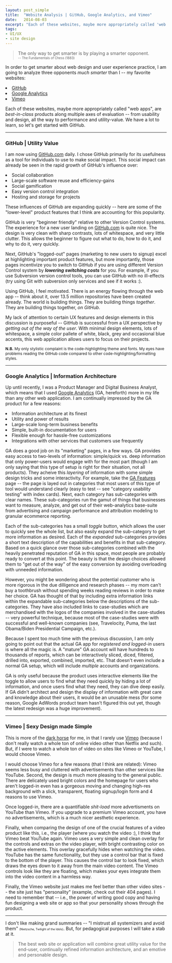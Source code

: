 ```yaml
---
layout: post_simple
title:  "Website Analysis | GitHub, Google Analytics, and Vimeo"
date:   2014-08-03
excerpt: "Each of these websites, maybe more appropriately called 'web apps', are best-in-class products along multiple axes of evaluation -- from usability and design, all the way to performance and utility-value. In this post, I discuss the good and bad ..."
tags:
- UI/UX
- site design
---
```


<blockquote>The only way to get smarter is by playing a smarter opponent.<br />
    <span style="font-size: 10px;">-- The Fundamentals of Chess (1883)</span>
</blockquote>

In order to get smarter about web design and user experience practice, I am going to analyze three opponents <em>much smarter</em> than I -- my favorite websites:
<li><a href="http://github.com">GitHub</a></li>
<li><a href="http://google.com/analytics">Google Analytics</a></li>
<li><a href="http://vimeo.com">Vimeo</a></li>


Each of these websites, maybe more appropriately called "web apps", are <em>best-in-class</em> products along multiple axes of evaluation -- from usability and design, all the way to performance and utility-value. We have a lot to learn, so let's get started with GitHub.

<hr />
<h3>GitHub | Utility Value</h3>

I am now using <a href="http://github.com">GitHub.com</a> daily. I chose GitHub primarily for its usefulness as a tool for individuals to use to make social impact. This social impact can already be seen in the rapid growth of GitHub's influence over:
<li>Social collaboration</li>
<li>Large-scale software reuse and efficiency-gains</li>
<li>Social gamification</li>
<li>Easy version control integration</li>
<li>Hosting and storage for projects</li>


These influences of GitHub are expanding quickly -- here are some of the "lower-level" product features that I think are accounting for this popularity.


GitHub is very "beginner friendly" relative to other Version Control systems. The experience for a new user landing on <a href="http://github.com">GitHub.com</a> is quite nice. The design is very clean with sharp contrasts, lots of whitespace, and very little clutter. This allows the beginner to figure out what to do, how to do it, and why to do it, very quickly.


Next, GitHub's "logged-out" pages (marketing to new users to signup) excel at highlighting important product features, but more importantly, those pages incentivize you to switch to GitHub if you are using different Version Control system by <em><strong>lowering switching costs</strong></em> for you. For example, if you use Subversion version control tools, you can use GitHub with no ill-effects (try using Git with subversion only services and see if it works :).


Using GitHub, I feel motivated. There is an energy flowing through the web app -- think about it, over 13.5 million repositories have been created already. The world is building things. They are building things <em>together</em>. They are building things together, <em>on GitHub</em>.


My lack of attention to certain UX features and design elements in this discussion is purposeful -- GitHub is successful from a UX perspective by <em>getting out of the way of the user</em>. With minimal design elements, lots of whitespace, a simple color pallete of white, black, grey and occasional blue accents, this web application allows users to focus on their projects.

<p style="font-size: 9pt;">
    <strong>N.B.</strong>
    My only stylistic complaint is the code-highlighting theme and fonts. My eyes have problems reading the GitHub code compared to other code-highlighting/formatting styles.
</p>
<hr />
<h3>Google Analytics | Information Architecture</h3>

Up until recently, I was a Product Manager and Digital Business Analyst, which means that I used <a href="http://google.com/analytics">Google Analytics</a> (GA, hereforth) more in my life than any other web application. I am continually impressed by the GA product for a few reasons:
<li>Information architecture at its finest</li>
<li>Utility and power of results</li>
<li>Large-scale long-term business benefits</li>
<li>Simple, built-in documentation for users</li>
<li>Flexible enough for hassle-free customizations</li>
<li>Integrations with other services that customers use frequently</li>


GA does a good job on its "marketing" pages, in a few ways. GA provides easy access to two-levels of information: simple/quick vs. deep information that only power-users would engage with for the most part (though I am only saying that this type of setup is right for their situation, not all products). They acheive this <em>layering</em> of information with some simple design tricks and some interactivity. For example, take the <a href="http://www.google.com/analytics/features/">GA Features</a> page -- the page is layed out in categories that most users of this type of tool would understand clearly (easy to test -- see "category usability testing" with index cards). Next, each category has sub-categories with clear names. These sub-categories run the gamut of things that businesses want to measure, analyze, and get out of their web-analytics base-suite from advertising and campaign performance and attribution modeling to granular ecommerce reporting.


Each of the sub-categories has a small <em>toggle</em> button, which allows the user to quickly see the whole list, but also easily expand the sub-category to get more information as desired. Each of the <em>expanded</em> sub-categories provides a short text description of the capabilities and benefits in that sub-category.
Based on a quick glance over those sub-categories combined with the heavily penetrated reputation of GA in this space, most people are probably ready to convert at this point. The beauty is that the design choices allowed them to "get out of the way" of the easy conversion by avoiding overloading with unneeded information.


However, you might be wondering about the potential customer who is more rigorous in the due dilligence and research phases -- my mom can't buy a toothbrush without spending weeks reading reviews in order to make her choice. GA has thought of that by including extra information links within the expandable sub-categories below the descriptions of the sub-categories. They have also included links to case-studies which are merchandised with the logos of the companies involved in the case-studies -- very powerful technique, because most of the case-studies were with successful and well-known companies (see, Travelocity, Puma, the last Obama/Biden Presidential Campaign, etc.).


Because I spent too much time with the previous discussion, I am only going to point out that the actual GA app for <em>registered and logged-in</em> users is where all the magic is. A "mature" GA account will have hundreds to thousands of reports, which can be interactively sliced, diced, filtered, drilled into, exported, combined, imported, etc. That doesn't even include a normal GA setup, which will include <em>multiple</em> accounts and organizations.


GA is only useful because the product uses interactive elements like the toggle to allow users to find what they need quickly by hiding a lot of information, and once users find what they need, they can dive deep easily. If GA didn't architect and design the display of information with great care and knowledge about their users, it would be an unusable mess (for some reason, Google AdWords product team hasn't figured this out yet, though the latest redesign was a huge improvement).

<hr />
<h3>Vimeo | Sexy Design made Simple</h3>

This is more of the <a href="https://www.youtube.com/watch?v=MQKriKpkW8g&feature=kp">dark horse</a> for me, in that I rarely use <a href="http://vimeo.com">Vimeo</a> (because I don't really watch a whole ton of online video other than Netflix and such). But, if I were to watch a whole ton of video on sites like Vimeo or YouTube, I would choose Vimeo.


I would choose Vimeo for a few reasons (that I think are related): Vimeo seems less busy and cluttered with advertisements than other services like YouTube. Second, the design is much more pleasing to the general public. There are delicately used bright colors and the homepage for users who aren't logged-in even has a gorgeous moving and changing high-res background with a slick, transparent, floating signup/login form and 4 reasons to use Vimeo.


Once logged-in, there are a quantifiable <em>shit-load</em> more advertisments on YouTube than Vimeo. If you upgrade to a premium Vimeo account, you have no advertisements, which is a much nicer aesthetic experience.


Finally, when comparing the design of one of the crucial features of a video product like this, i.e., the player (where you watch the video :), I think that Vimeo beat YouTube again. Vimeo uses a very simple and clean overlay for the controls and extras on the video player, with bright contrasting color on the active elements. This overlay gracefully hides when watching the video. YouTube has the same functionality, but they use a control bar that is fixed to the bottom of the player. This causes the control bar to look fixed, which draws the eyes down to it away from the main video content. The Vimeo controls look like they are floating, which makes your eyes integrate them into the video content in a harmless way.


Finally, the Vimeo website just makes me feel better than other video sites -- the site just has "personality" (example, check out their 404 pages). I need to remember that -- i.e., the power of writing good copy and having fun designing a web site or app so that your personality shows through the product.

<hr />

I don't like making grand summaries -- "I mistrust all systemizers and avoid them" <span style="font-size:9px;">(Nietzsche, Twilight of the Idols)</span>. But, for pedagogical purposes I will take a stab at it.
<blockquote>The best web site or application will combine great utility value for the end-user, continually refined information architecture, and an emotive and personable design.</blockquote>
